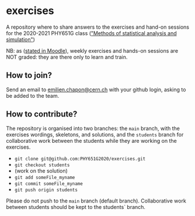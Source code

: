 # exercises
A repository where to share answers to the exercises and hand-on sessions for the 2020-2021 PHY651G class (["Methods of statistical analysis and simulation"](https://moodle.polytechnique.fr/course/view.php?id=11113))

NB: as ([stated in Moodle](https://moodle.polytechnique.fr/mod/page/view.php?id=132496)), weekly exercises and hands-on sessions are NOT graded: they are there only to learn and train.

## How to join?
Send an email to emilien.chapon@cern.ch with your github login, asking to be added to the team.

## How to contribute?
The repository is organised into two branches: the `main` branch, with the exercises wordings, skeletons, and solutions, and the `students` branch for collaborative work between the students while they are working on the exercises.
* `git clone git@github.com:PHY651G2020/exercises.git`
* `git checkout students` 
* (work on the solution)
* `git add someFile_myname`
* `git commit someFile_myname`
* `git push origin students`

Please do not push to the `main` branch (default branch). Collaborative work between students should be kept to the  students` branch.
